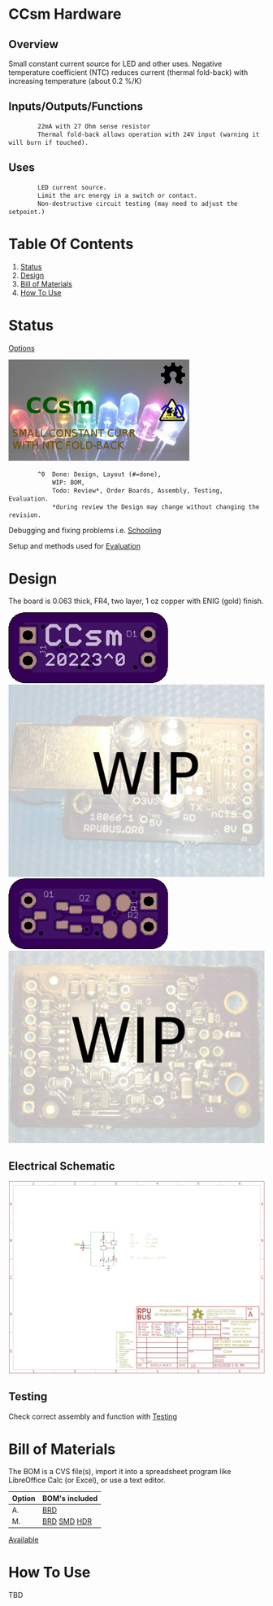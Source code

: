 # CCsm Hardware

## Overview

Small constant current source for LED and other uses. Negative temperature coefficient (NTC) reduces current (thermal fold-back) with increasing temperature (about 0.2 %/K)

## Inputs/Outputs/Functions

```
        22mA with 27 Ohm sense resistor
        Thermal fold-back allows operation with 24V input (warning it will burn if touched).
```


## Uses

```
        LED current source.
        Limit the arc energy in a switch or contact.
        Non-destructive circuit testing (may need to adjust the setpoint.)
```


# Table Of Contents

1. [Status](#status)
2. [Design](#design)
3. [Bill of Materials](#bill-of-materials)
4. [How To Use](#how-to-use)


# Status

[Options](#bill-of-materials)

![Status](./status_icon.png "Status")

```
        ^0  Done: Design, Layout (#=done),
            WIP: BOM,
            Todo: Review*, Order Boards, Assembly, Testing, Evaluation.
            *during review the Design may change without changing the revision.
```

Debugging and fixing problems i.e. [Schooling](./Schooling/)

Setup and methods used for [Evaluation](./Evaluation/)


# Design

The board is 0.063 thick, FR4, two layer, 1 oz copper with ENIG (gold) finish.

![Top](./Documents/20223,Top.png "Top")
![TAssy](./Documents/20223,TAssy.jpg "Top Assy")
![Bottom](./Documents/20223,Bottom.png "Bottom")
![BAssy](./Documents/20223,BAssy.jpg "Bottom Assy")


## Electrical Schematic

![Schematic](./Documents/20223,Schematic.png "Schematic")

## Testing

Check correct assembly and function with [Testing](./Testing/)


# Bill of Materials

The BOM is a CVS file(s), import it into a spreadsheet program like LibreOffice Calc (or Excel), or use a text editor.

Option | BOM's included
----- | ----- 
A. | [BRD] 
M. | [BRD] [SMD] [HDR] 

[BRD]: ./Design/20223BRD,BOM.csv
[SMD]: ./Design/20223SMD,BOM.csv
[HDR]: ./Design/20223HDR,BOM.csv

[Available](https://rpubus.org/Order_Form.html)


# How To Use

TBD



